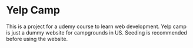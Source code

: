 # Yelp Camp

This is a project for a udemy course to learn web development. Yelp camp is just a dummy website for campgrounds in US. Seeding is recommended before using the website.